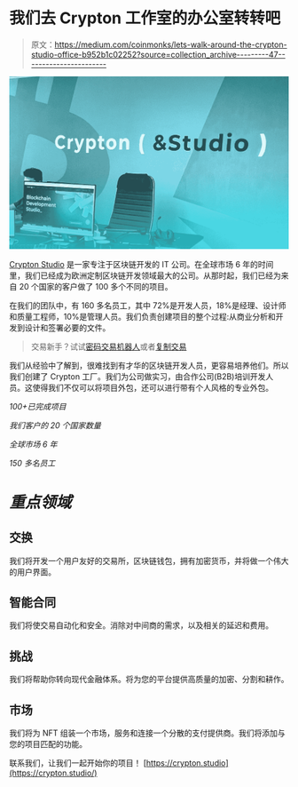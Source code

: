 # 我们去 Crypton 工作室的办公室转转吧

> 原文：<https://medium.com/coinmonks/lets-walk-around-the-crypton-studio-office-b952b1c02252?source=collection_archive---------47----------------------->

![](img/97d2380bf73e756beb21bacb6225c344.png)

[Crypton Studio](https://crypton.studio) 是一家专注于区块链开发的 IT 公司。在全球市场 6 年的时间里，我们已经成为欧洲定制区块链开发领域最大的公司。从那时起，我们已经为来自 20 个国家的客户做了 100 多个不同的项目。

在我们的团队中，有 160 多名员工，其中 72%是开发人员，18%是经理、设计师和质量工程师，10%是管理人员。我们负责创建项目的整个过程:从商业分析和开发到设计和签署必要的文件。

> 交易新手？试试[密码交易机器人](/coinmonks/crypto-trading-bot-c2ffce8acb2a)或者[复制交易](/coinmonks/top-10-crypto-copy-trading-platforms-for-beginners-d0c37c7d698c)

我们从经验中了解到，很难找到有才华的区块链开发人员，更容易培养他们。所以我们创建了 Crypton 工厂。我们为公司做实习，由合作公司(B2B)培训开发人员。这使得我们不仅可以将项目外包，还可以进行带有个人风格的专业外包。

*100+已完成项目*

*我们客户的 20 个国家数量*

*全球市场 6 年*

*150 多名员工*

# ***重点领域***

## 交换

我们将开发一个用户友好的交易所，区块链钱包，拥有加密货币，并将做一个伟大的用户界面。

## 智能合同

我们将使交易自动化和安全。消除对中间商的需求，以及相关的延迟和费用。

## 挑战

我们将帮助你转向现代金融体系。将为您的平台提供高质量的加密、分割和耕作。

## 市场

我们将为 NFT 组装一个市场，服务和连接一个分散的支付提供商。我们将添加与您的项目匹配的功能。

联系我们，让我们一起开始你的项目！ [https://crypton.studio](https://crypton.studio/)